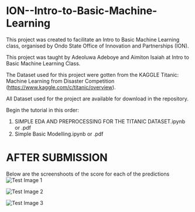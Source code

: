 # ION--Intro-to-Basic-Machine-Learning
This project was created to facilitate an Intro to Basic Machine Learning class, organised by Ondo State Office of Innovation and Partnerships (ION).

This project was taught by Adeoluwa Adeboye and Aimiton Isaiah at Intro to Basic Machine Learning Class.

The Dataset used for this project were gotten from the KAGGLE Titanic: Machine Learning from Disaster Competition (https://www.kaggle.com/c/titanic/overview).

All Dataset used for the project are available for download in the repository.

Begin the tutorial in this order: 
1) SIMPLE EDA  AND PREPROCESSING FOR THE TITANIC DATASET.ipynb or .pdf
2) Simple Basic Modelling.ipynb or .pdf
# AFTER SUBMISSION
Below are the screenshoots of the score for each of the predictions
![Test Image 1](3DTest.png)

![Test Image 2]("3DTest.png")

![Test Image 3](/3DTest.png)
